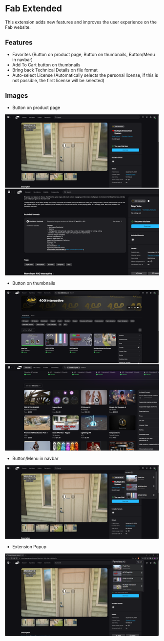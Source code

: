# Fab Extended
This extension adds new features and improves the user experience on the Fab website.

## Features
- Favorites (Button on product page, Button on thumbnails, Button/Menu in navbar)
- Add To Cart button on thumbnails
- Bring back Technical Details on file format
- Auto-select License (Automatically selects the personal license, if this is not possible, the first license will be selected)

## Images
- Button on product page

![Add heart button on product](images/fab_extended_product.png)
![Technical Details](images/fab_extended_technicaldetails.png)

- Button on thumbnails
  
![Heart Button on Thumbnails](images/fab_extended_thumbnails.png)
![Add to cart Button on Thumbnails](images/fab_extended_addToCartThumbnail.png)

- Button/Menu in navbar

![Button/Menu in navbar](images/fab_extended_menu.png)

- Extension Popup
  
![Extension Popup](images/fab_extended_popup.png)
